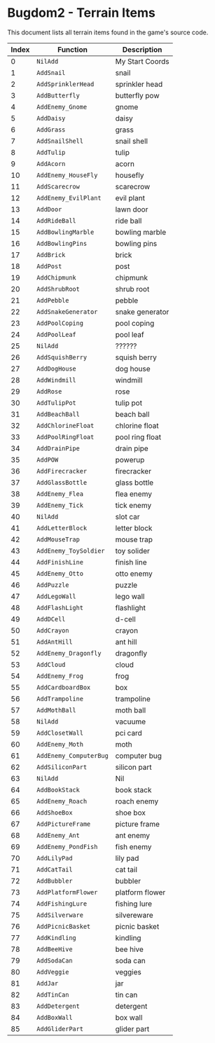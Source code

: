 # Bugdom2 - Terrain Items

This document lists all terrain items found in the game's source code.

| Index | Function | Description |
|-------|----------|-------------|
| 0 | `NilAdd` | My Start Coords |
| 1 | `AddSnail` | snail |
| 2 | `AddSprinklerHead` | sprinkler head |
| 3 | `AddButterfly` | butterfly pow |
| 4 | `AddEnemy_Gnome` | gnome |
| 5 | `AddDaisy` | daisy |
| 6 | `AddGrass` | grass |
| 7 | `AddSnailShell` | snail shell |
| 8 | `AddTulip` | tulip |
| 9 | `AddAcorn` | acorn |
| 10 | `AddEnemy_HouseFly` | housefly |
| 11 | `AddScarecrow` | scarecrow |
| 12 | `AddEnemy_EvilPlant` | evil plant |
| 13 | `AddDoor` | lawn door |
| 14 | `AddRideBall` | ride ball |
| 15 | `AddBowlingMarble` | bowling marble |
| 16 | `AddBowlingPins` | bowling pins |
| 17 | `AddBrick` | brick |
| 18 | `AddPost` | post |
| 19 | `AddChipmunk` | chipmunk |
| 20 | `AddShrubRoot` | shrub root |
| 21 | `AddPebble` | pebble |
| 22 | `AddSnakeGenerator` | snake generator |
| 23 | `AddPoolCoping` | pool coping |
| 24 | `AddPoolLeaf` | pool leaf |
| 25 | `NilAdd` | ?????? |
| 26 | `AddSquishBerry` | squish berry |
| 27 | `AddDogHouse` | dog house |
| 28 | `AddWindmill` | windmill |
| 29 | `AddRose` | rose |
| 30 | `AddTulipPot` | tulip pot |
| 31 | `AddBeachBall` | beach ball |
| 32 | `AddChlorineFloat` | chlorine float |
| 33 | `AddPoolRingFloat` | pool ring float |
| 34 | `AddDrainPipe` | drain pipe |
| 35 | `AddPOW` | powerup |
| 36 | `AddFirecracker` | firecracker |
| 37 | `AddGlassBottle` | glass bottle |
| 38 | `AddEnemy_Flea` | flea enemy |
| 39 | `AddEnemy_Tick` | tick enemy |
| 40 | `NilAdd` | slot car |
| 41 | `AddLetterBlock` | letter block |
| 42 | `AddMouseTrap` | mouse trap |
| 43 | `AddEnemy_ToySoldier` | toy solider |
| 44 | `AddFinishLine` | finish line |
| 45 | `AddEnemy_Otto` | otto enemy |
| 46 | `AddPuzzle` | puzzle |
| 47 | `AddLegoWall` | lego wall |
| 48 | `AddFlashLight` | flashlight |
| 49 | `AddDCell` | d-cell |
| 50 | `AddCrayon` | crayon |
| 51 | `AddAntHill` | ant hill |
| 52 | `AddEnemy_Dragonfly` | dragonfly |
| 53 | `AddCloud` | cloud |
| 54 | `AddEnemy_Frog` | frog |
| 55 | `AddCardboardBox` | box |
| 56 | `AddTrampoline` | trampoline |
| 57 | `AddMothBall` | moth ball |
| 58 | `NilAdd` | vacuume |
| 59 | `AddClosetWall` | pci card |
| 60 | `AddEnemy_Moth` | moth |
| 61 | `AddEnemy_ComputerBug` | computer bug |
| 62 | `AddSiliconPart` | silicon part |
| 63 | `NilAdd` | Nil |
| 64 | `AddBookStack` | book stack |
| 65 | `AddEnemy_Roach` | roach enemy |
| 66 | `AddShoeBox` | shoe box |
| 67 | `AddPictureFrame` | picture frame |
| 68 | `AddEnemy_Ant` | ant enemy |
| 69 | `AddEnemy_PondFish` | fish enemy |
| 70 | `AddLilyPad` | lily pad |
| 71 | `AddCatTail` | cat tail |
| 72 | `AddBubbler` | bubbler |
| 73 | `AddPlatformFlower` | platform flower |
| 74 | `AddFishingLure` | fishing lure |
| 75 | `AddSilverware` | silvereware |
| 76 | `AddPicnicBasket` | picnic basket |
| 77 | `AddKindling` | kindling |
| 78 | `AddBeeHive` | bee hive |
| 79 | `AddSodaCan` | soda can |
| 80 | `AddVeggie` | veggies |
| 81 | `AddJar` | jar |
| 82 | `AddTinCan` | tin can |
| 83 | `AddDetergent` | detergent |
| 84 | `AddBoxWall` | box wall |
| 85 | `AddGliderPart` | glider part |
